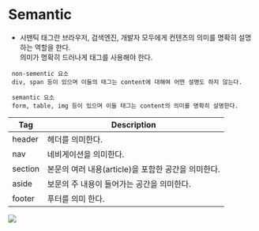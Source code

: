 # Semantic
- 시맨틱 태그란 브라우저, 검색엔진, 개발자 모두에게 컨텐츠의 의미를 명확히 설명하는 역할을 한다.<br>
  의미가 명확히 드러나게 태그를 사용해야 한다.

```
 non-sementic 요소
 div, span 등이 있으며 이들의 태그는 content에 대해여 어떤 설명도 하지 않는다.

 semantic 요소
 form, table, img 등이 있으며 이들 태그는 content의 의미를 명확히 설명한다.

```

Tag | Description
---------|----------
 header | 헤더를 의미한다.
 nav | 네비게이션을 의미한다.
 section | 본문의 여러 내용(article)을 포함한 공간을 의미한다.
 aside | 보문의 주 내용이 들어가는 공간을 의미한다.
 footer | 푸터를 의미 한다.

<img src="/week01/img/building-structure.png">

<!-- > Reference
 - ![시멘트웹] https://ko.wikipedia.org/wiki/%EC%8B%9C%EB%A7%A8%ED%8B%B1_%EC%9B%B9
 - ![poiemaweb] https://poiemaweb.com/html5-semantic-web -->